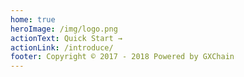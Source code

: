 ```yaml
---
home: true
heroImage: /img/logo.png
actionText: Quick Start →
actionLink: /introduce/
footer: Copyright © 2017 - 2018 Powered by GXChain
---
```

